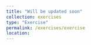 ```yaml
---
title: "Will be updated soon"
collection: exercises
type: "Exercise"
permalink: /exercises/exercise
location: 
---
```


